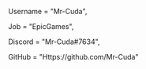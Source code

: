 Username = "Mr-Cuda",

Job = "EpicGames",

Discord = "Mr-Cuda#7634",

GitHub = "Https://github.com/Mr-Cuda"
